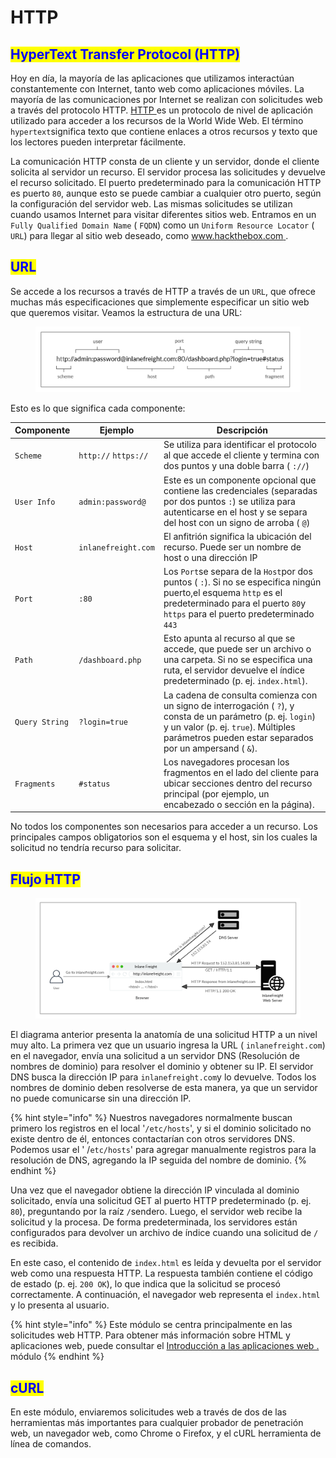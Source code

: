 # HTTP

## <mark style="color:blue;">HyperText Transfer Protocol (HTTP)</mark>

Hoy en día, la mayoría de las aplicaciones que utilizamos interactúan constantemente con Internet, tanto web como aplicaciones móviles. La mayoría de las comunicaciones por Internet se realizan con solicitudes web a través del protocolo HTTP.  [HTTP ](https://tools.ietf.org/html/rfc2616)es un protocolo de nivel de aplicación utilizado para acceder a los recursos de la World Wide Web. El término `hypertext`significa texto que contiene enlaces a otros recursos y texto que los lectores pueden interpretar fácilmente.

La comunicación HTTP consta de un cliente y un servidor, donde el cliente solicita al servidor un recurso. El servidor procesa las solicitudes y devuelve el recurso solicitado. El puerto predeterminado para la comunicación HTTP es puerto `80`, aunque esto se puede cambiar a cualquier otro puerto, según la configuración del servidor web. Las mismas solicitudes se utilizan cuando usamos Internet para visitar diferentes sitios web. Entramos en un `Fully Qualified Domain Name` ( `FQDN`) como un `Uniform Resource Locator` ( `URL`) para llegar al sitio web deseado, como [www.hackthebox.com ](http://www.hackthebox.com).



## <mark style="color:blue;">URL</mark>

Se accede a los recursos a través de HTTP a través de un `URL`, que ofrece muchas más especificaciones que simplemente especificar un sitio web que queremos visitar. Veamos la estructura de una URL:

<figure><img src="../../.gitbook/assets/image.png" alt=""><figcaption></figcaption></figure>

Esto es lo que significa cada componente:

| **Componente** | **Ejemplo**          | **Descripción**                                                                                                                                                                                                 |
| -------------- | -------------------- | --------------------------------------------------------------------------------------------------------------------------------------------------------------------------------------------------------------- |
| `Scheme`       | `http://` `https://` | Se utiliza para identificar el protocolo al que accede el cliente y termina con dos puntos y una doble barra ( `://`)                                                                                           |
| `User Info`    | `admin:password@`    | Este es un componente opcional que contiene las credenciales (separadas por dos puntos `:`) se utiliza para autenticarse en el host y se separa del host con un signo de arroba ( `@`)                          |
| `Host`         | `inlanefreight.com`  | El anfitrión significa la ubicación del recurso. Puede ser un nombre de host o una dirección IP                                                                                                                 |
| `Port`         | `:80`                | Los `Port`se separa de la `Host`por dos puntos ( `:`). Si no se especifica ningún puerto,el esquema `http` es el predeterminado para el puerto `80`y `https`  para el puerto predeterminado `443`               |
| `Path`         | `/dashboard.php`     | Esto apunta al recurso al que se accede, que puede ser un archivo o una carpeta. Si no se especifica una ruta, el servidor devuelve el índice predeterminado (p. ej. `index.html`).                             |
| `Query String` | `?login=true`        | La cadena de consulta comienza con un signo de interrogación ( `?`), y consta de un parámetro (p. ej. `login`) y un valor (p. ej. `true`). Múltiples parámetros pueden estar separados por un ampersand ( `&`). |
| `Fragments`    | `#status`            | Los navegadores procesan los fragmentos en el lado del cliente para ubicar secciones dentro del recurso principal (por ejemplo, un encabezado o sección en la página).                                          |

No todos los componentes son necesarios para acceder a un recurso. Los principales campos obligatorios son el esquema y el host, sin los cuales la solicitud no tendría recurso para solicitar.



## <mark style="color:blue;">Flujo HTTP</mark>

<figure><img src="../../.gitbook/assets/Untitled.png" alt=""><figcaption></figcaption></figure>

El diagrama anterior presenta la anatomía de una solicitud HTTP a un nivel muy alto. La primera vez que un usuario ingresa la URL ( `inlanefreight.com`) en el navegador, envía una solicitud a un servidor DNS (Resolución de nombres de dominio) para resolver el dominio y obtener su IP. El servidor DNS busca la dirección IP para `inlanefreight.com`y lo devuelve. Todos los nombres de dominio deben resolverse de esta manera, ya que un servidor no puede comunicarse sin una dirección IP.

{% hint style="info" %}
Nuestros navegadores normalmente buscan primero los registros en el local '`/etc/hosts`',  y si el dominio solicitado no existe dentro de él, entonces contactarían con otros servidores DNS. Podemos usar el ' /`etc/hosts`' para agregar manualmente registros para la resolución de DNS, agregando la IP seguida del nombre de dominio.
{% endhint %}

Una vez que el navegador obtiene la dirección IP vinculada al dominio solicitado, envía una solicitud GET al puerto HTTP predeterminado (p. ej. `80`), preguntando por la raíz `/`sendero. Luego, el servidor web recibe la solicitud y la procesa. De forma predeterminada, los servidores están configurados para devolver un archivo de índice cuando una solicitud de `/` es recibida.

En este caso, el contenido de `index.html` es leída y devuelta por el servidor web como una respuesta HTTP. La respuesta también contiene el código de estado (p. ej. `200 OK`), lo que indica que la solicitud se procesó correctamente. A continuación, el navegador web representa el `index.html` y lo presenta al usuario.

{% hint style="info" %}
Este módulo se centra principalmente en las solicitudes web HTTP. Para obtener más información sobre HTML y aplicaciones web, puede consultar el [Introducción a las aplicaciones web . ](https://academy.hackthebox.com/module/details/75)módulo
{% endhint %}

## <mark style="color:blue;">cURL</mark>

En este módulo, enviaremos solicitudes web a través de dos de las herramientas más importantes para cualquier probador de penetración web, un navegador web, como Chrome o Firefox, y el cURL herramienta de línea de comandos.

